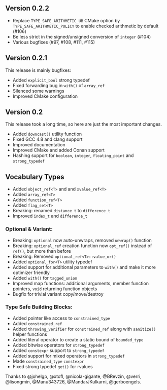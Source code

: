 ## Version 0.2.2

* Replace `TYPE_SAFE_ARITHMETIC_UB` CMake option by `TYPE_SAFE_ARITHMETIC_POLICY` to enable checked arithmetic by default (#106)
* Be less strict in the signed/unsigned conversion of `integer` (#104)
* Various bugfixes (#97, #108, #111, #115)

## Version 0.2.1

This release is mainly bugfixes:

* Added `explicit_bool` strong typedef
* Fixed forwarding bug in `with()` of `array_ref`
* Silenced some warnings
* Improved CMake configuration

## Version 0.2

This release took a long time, so here are just the most important changes.

* Added `downcast()` utility function
* Fixed GCC 4.8 and clang support
* Improved documentation
* Improved CMake and added Conan support
* Hashing support for `boolean`, `integer`, `floating_point` and `strong_typedef`

## Vocabulary Types

* Added `object_ref<T>` and and `xvalue_ref<T>`
* Added `array_ref<T>`
* Added `function_ref<T>`
* Added `flag_set<T>`
* Breaking: renamed `distance_t` to `difference_t`
* Improved `index_t` and `difference_t`

### Optional & Variant:

* Breaking: `optional` now auto-unwraps, removed `unwrap()` function
* Breaking: `optional_ref` creation function now `opt_ref()` instead of `ref()`, but more than before
* Breaking: Removed `optional_ref<T>::value_or()`
* Added `optional_for<T>` utility typedef
* Added support for additional parameters to `with()` and make it more optimizer friendly
* Added `with()` for `tagged_union`
* Improved map functions: additional arguments, member function pointers, `void` returning function objects
* Bugfix for trivial variant copy/move/destroy

### Type Safe Building Blocks:

* Added pointer like access to `constrained_type`
* Added `constrained_ref`
* Added `throwing_verifier` for `constrained_ref` along with `sanitize()` helper functions
* Added literal operator to create a static bound of `bounded_type`
* Added bitwise operators for `strong_typedef`
* Added `constexpr` support to `strong_typedef`
* Added support for mixed operators in `strong_typedef`
* Made `constrained_type` `constexpr`
* Fixed strong typedef `get()` for rvalues


Thanks to @johelgp, @xtofl, @nicola-gigante, @BRevzin, @verri, @lisongmin, @Manu343726, @MandarJKulkarni, @gerboengels.

